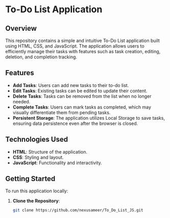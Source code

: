 # To-Do List Application

## Overview

This repository contains a simple and intuitive To-Do List application built using HTML, CSS, and JavaScript. The application allows users to efficiently manage their tasks with features such as task creation, editing, deletion, and completion tracking.

## Features

- **Add Tasks**: Users can add new tasks to their to-do list.
- **Edit Tasks**: Existing tasks can be edited to update their content.
- **Delete Tasks**: Tasks can be removed from the list when no longer needed.
- **Complete Tasks**: Users can mark tasks as completed, which may visually differentiate them from pending tasks.
- **Persistent Storage**: The application utilizes Local Storage to save tasks, ensuring data persistence even after the browser is closed.

## Technologies Used

- **HTML**: Structure of the application.
- **CSS**: Styling and layout.
- **JavaScript**: Functionality and interactivity.

## Getting Started

To run this application locally:

1. **Clone the Repository**:
   ```bash
   git clone https://github.com/nexusameer/To_Do_List_JS.git
